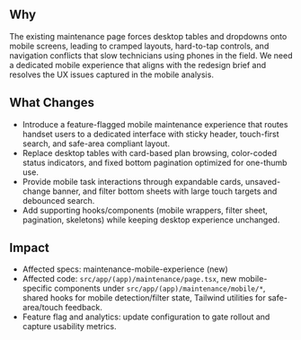 ## Why
The existing maintenance page forces desktop tables and dropdowns onto mobile screens, leading to cramped layouts, hard-to-tap controls, and navigation conflicts that slow technicians using phones in the field. We need a dedicated mobile experience that aligns with the redesign brief and resolves the UX issues captured in the mobile analysis.

## What Changes
- Introduce a feature-flagged mobile maintenance experience that routes handset users to a dedicated interface with sticky header, touch-first search, and safe-area compliant layout.
- Replace desktop tables with card-based plan browsing, color-coded status indicators, and fixed bottom pagination optimized for one-thumb use.
- Provide mobile task interactions through expandable cards, unsaved-change banner, and filter bottom sheets with large touch targets and debounced search.
- Add supporting hooks/components (mobile wrappers, filter sheet, pagination, skeletons) while keeping desktop experience unchanged.

## Impact
- Affected specs: maintenance-mobile-experience (new)
- Affected code: `src/app/(app)/maintenance/page.tsx`, new mobile-specific components under `src/app/(app)/maintenance/mobile/*`, shared hooks for mobile detection/filter state, Tailwind utilities for safe-area/touch feedback.
- Feature flag and analytics: update configuration to gate rollout and capture usability metrics.
